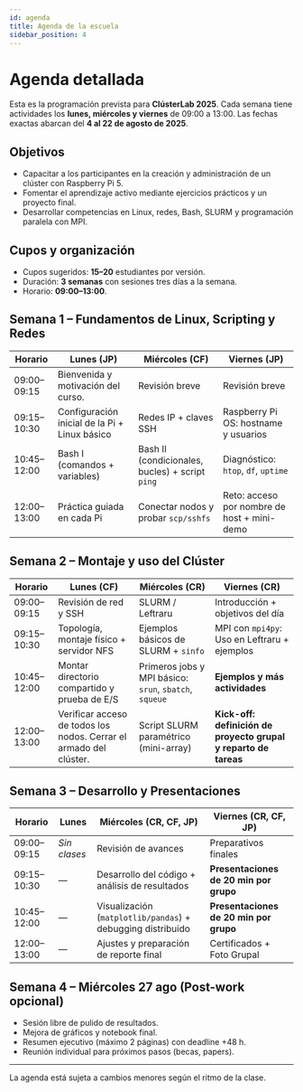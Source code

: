 ```yaml
---
id: agenda
title: Agenda de la escuela
sidebar_position: 4
---
```


# Agenda detallada

Esta es la programación prevista para **ClústerLab 2025**. Cada semana tiene actividades los **lunes, miércoles y viernes** de 09:00 a 13:00. Las fechas exactas abarcan del **4 al 22 de agosto de 2025**.

## Objetivos

- Capacitar a los participantes en la creación y administración de un clúster con Raspberry Pi 5.
- Fomentar el aprendizaje activo mediante ejercicios prácticos y un proyecto final.
- Desarrollar competencias en Linux, redes, Bash, SLURM y programación paralela con MPI.

## Cupos y organización

- Cupos sugeridos: **15–20** estudiantes por versión.
- Duración: **3 semanas** con sesiones tres días a la semana.
- Horario: **09:00–13:00**.

## Semana 1 – Fundamentos de Linux, Scripting y Redes

| Horario | Lunes (JP) | Miércoles (CF) | Viernes (JP) |
| --- | --- | --- | --- |
| 09:00–09:15 | Bienvenida y motivación del curso. | Revisión breve | Revisión breve |
| 09:15–10:30 | Configuración inicial de la Pi + Linux básico | Redes IP + claves SSH | Raspberry Pi OS: hostname y usuarios |
| 10:45–12:00 | Bash I (comandos + variables) | Bash II (condicionales, bucles) + script `ping` | Diagnóstico: `htop`, `df`, `uptime` |
| 12:00–13:00 | Práctica guiada en cada Pi | Conectar nodos y probar `scp/sshfs` | Reto: acceso por nombre de host + mini-demo |

## Semana 2 – Montaje y uso del Clúster

| Horario | Lunes (CF) | Miércoles (CR) | Viernes (CR) |
| --- | --- | --- | --- |
| 09:00–09:15 | Revisión de red y SSH | SLURM / Leftraru | Introducción + objetivos del día |
| 09:15–10:30 | Topología, montaje físico + servidor NFS | Ejemplos básicos de SLURM + `sinfo` | MPI con `mpi4py`: Uso en Leftraru + ejemplos |
| 10:45–12:00 | Montar directorio compartido y prueba de E/S | Primeros jobs y MPI básico: `srun`, `sbatch`, `squeue` | **Ejemplos y más actividades** |
| 12:00–13:00 | Verificar acceso de todos los nodos. Cerrar el armado del clúster. | Script SLURM paramétrico (mini-array) | **Kick-off: definición de proyecto grupal y reparto de tareas** |

## Semana 3 – Desarrollo y Presentaciones

| Horario | Lunes | Miércoles (CR, CF, JP) | Viernes (CR, CF, JP) |
| --- | --- | --- | --- |
| 09:00–09:15 | *Sin clases* | Revisión de avances | Preparativos finales |
| 09:15–10:30 | — | Desarrollo del código + análisis de resultados | **Presentaciones de 20 min por grupo** |
| 10:45–12:00 | — | Visualización (`matplotlib/pandas`) + debugging distribuido | **Presentaciones de 20 min por grupo** |
| 12:00–13:00 | — | Ajustes y preparación de reporte final | Certificados + Foto Grupal |

## Semana 4 – Miércoles 27 ago (Post-work opcional)

- Sesión libre de pulido de resultados.
- Mejora de gráficos y notebook final.
- Resumen ejecutivo (máximo 2 páginas) con deadline +48 h.
- Reunión individual para próximos pasos (becas, papers).

---

La agenda está sujeta a cambios menores según el ritmo de la clase.
